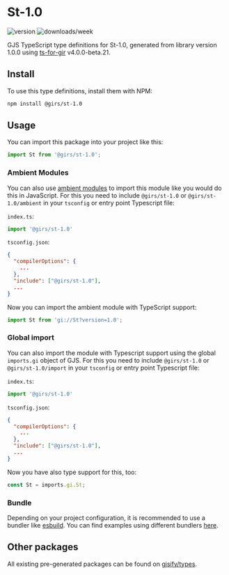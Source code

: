 
# St-1.0

![version](https://img.shields.io/npm/v/@girs/st-1.0)
![downloads/week](https://img.shields.io/npm/dw/@girs/st-1.0)


GJS TypeScript type definitions for St-1.0, generated from library version 1.0.0 using [ts-for-gir](https://github.com/gjsify/ts-for-gir) v4.0.0-beta.21.


## Install

To use this type definitions, install them with NPM:
```bash
npm install @girs/st-1.0
```

## Usage

You can import this package into your project like this:
```ts
import St from '@girs/st-1.0';
```

### Ambient Modules

You can also use [ambient modules](https://github.com/gjsify/ts-for-gir/tree/main/packages/cli#ambient-modules) to import this module like you would do this in JavaScript.
For this you need to include `@girs/st-1.0` or `@girs/st-1.0/ambient` in your `tsconfig` or entry point Typescript file:

`index.ts`:
```ts
import '@girs/st-1.0'
```

`tsconfig.json`:
```json
{
  "compilerOptions": {
    ...
  },
  "include": ["@girs/st-1.0"],
  ...
}
```

Now you can import the ambient module with TypeScript support: 

```ts
import St from 'gi://St?version=1.0';
```

### Global import

You can also import the module with Typescript support using the global `imports.gi` object of GJS.
For this you need to include `@girs/st-1.0` or `@girs/st-1.0/import` in your `tsconfig` or entry point Typescript file:

`index.ts`:
```ts
import '@girs/st-1.0'
```

`tsconfig.json`:
```json
{
  "compilerOptions": {
    ...
  },
  "include": ["@girs/st-1.0"],
  ...
}
```

Now you have also type support for this, too:

```ts
const St = imports.gi.St;
```

### Bundle

Depending on your project configuration, it is recommended to use a bundler like [esbuild](https://esbuild.github.io/). You can find examples using different bundlers [here](https://github.com/gjsify/ts-for-gir/tree/main/examples).

## Other packages

All existing pre-generated packages can be found on [gjsify/types](https://github.com/gjsify/types).

